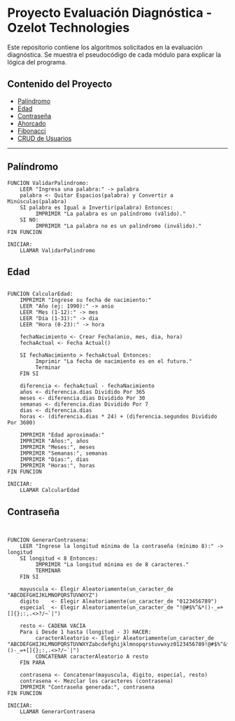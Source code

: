 # Proyecto Evaluación Diagnóstica - Ozelot Technologies

Este repositorio contiene los algoritmos solicitados en la evaluación diagnóstica. Se muestra el pseudocódigo de cada módulo para explicar la lógica del programa.

## Contenido del Proyecto

- [Palíndromo](#palíndromo)
- [Edad](#edad)
- [Contraseña](#contraseña)
- [Ahorcado](#ahorcado)
- [Fibonacci](#fibonacci)
- [CRUD de Usuarios](#crud-de-usuarios)

---

## Palíndromo

```plaintext
FUNCION ValidarPalindromo:
    LEER "Ingresa una palabra:" -> palabra
    palabra <- Quitar Espacios(palabra) y Convertir a Minúsculas(palabra)
    SI palabra es Igual a Invertir(palabra) Entonces:
         IMPRIMIR "La palabra es un palíndromo (válido)."
    SI NO:
         IMPRIMIR "La palabra no es un palíndromo (inválido)."
FIN FUNCION

INICIAR:
    LLAMAR ValidarPalindromo
 ```

## Edad

```plaintext

FUNCION CalcularEdad:
    IMPRIMIR "Ingrese su fecha de nacimiento:"
    LEER "Año (ej: 1990):" -> anio
    LEER "Mes (1-12):" -> mes
    LEER "Día (1-31):" -> dia
    LEER "Hora (0-23):" -> hora

    fechaNacimiento <- Crear Fecha(anio, mes, dia, hora)
    fechaActual <- Fecha Actual()

    SI fechaNacimiento > fechaActual Entonces:
         Imprimir "La fecha de nacimiento es en el futuro."
         Terminar
    FIN SI

    diferencia <- fechaActual - fechaNacimiento
    años <- diferencia.dias Dividido Por 365
    meses <- diferencia.dias Dividido Por 30
    semanas <- diferencia.dias Dividido Por 7
    dias <- diferencia.dias
    horas <- (diferencia.dias * 24) + (diferencia.segundos Dividido Por 3600)

    IMPRIMIR "Edad aproximada:"
    IMPRIMIR "Años:", años
    IMPRIMIR "Meses:", meses
    IMPRIMIR "Semanas:", semanas
    IMPRIMIR "Días:", dias
    IMPRIMIR "Horas:", horas
FIN FUNCION

INICIAR:
    LLAMAR CalcularEdad
```

## Contraseña

```plaintext


FUNCION GenerarContrasena:
    LEER "Ingrese la longitud mínima de la contraseña (mínimo 8):" -> longitud
    SI longitud < 8 Entonces:
         IMPRIMIR "La longitud mínima es de 8 caracteres."
         TERMINAR
    FIN SI

    mayuscula <- Elegir Aleatoriamente(un_caracter_de "ABCDEFGHIJKLMNOPQRSTUVWXYZ")
    digito    <- Elegir Aleatoriamente(un_caracter_de "0123456789")
    especial  <- Elegir Aleatoriamente(un_caracter_de "!@#$%^&*()-_=+[]{};:,.<>?/~`|")

    resto <- CADENA VACIA
    Para i Desde 1 hasta (longitud - 3) HACER:
         caracterAleatorio <- Elegir Aleatoriamente(un_caracter_de "ABCDEFGHIJKLMNOPQRSTUVWXYZabcdefghijklmnopqrstuvwxyz0123456789!@#$%^&*()-_=+[]{};:,.<>?/~`|")
         CONCATENAR caracterAleatorio A resto
    FIN PARA

    contrasena <- Concatenar(mayuscula, digito, especial, resto)
    contrasena <- Mezclar los caracteres (contrasena)
    IMPRIMIR "Contraseña generada:", contrasena
FIN FUNCION

INICIAR:
    LLAMAR GenerarContrasena

```
